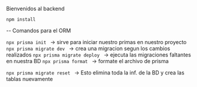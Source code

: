 Bienvenidos al backend

```
npm install
```

-- Comandos para el ORM

`npx prisma init ` -> sirve para iniciar nuestro primas en nuestro proyecto
`npx prisma migrate dev ` -> crea una migracion segun los cambios realizados
`npx prisma migrate deploy ` -> ejecuta las migraciones faltantes en nuestra BD
`npx prisma format ` -> formate el archivo de prisma

`npx prisma migrate reset ` -> Esto elimina toda la inf. de la BD y crea las tablas nuevamente

